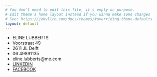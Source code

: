 ```yaml
---
# You don't need to edit this file, it's empty on purpose.
# Edit theme's home layout instead if you wanna make some changes
# See: https://jekyllrb.com/docs/themes/#overriding-theme-defaults
layout: default
---
```

<div class="contact">
  <ul>
    <li class="text-white">ELINE LUBBERTS</li>
    <li>Voorstraat 49</li>
    <li>2611 JL Delft</li>
    <li class="gutter-top-small">06 49891135</li>
    <li>eline.lubberts@me.com</li>
    <li class="gutter-top-small"><a href="">LINKEDIN</a></li>
    <li><a href="">FACEBOOK</a></li>
  </ul>
</div>

